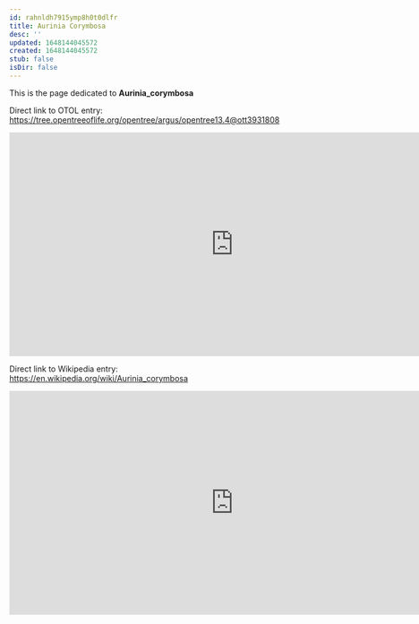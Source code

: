 ```yaml
---
id: rahnldh7915ymp8h0t0dlfr
title: Aurinia Corymbosa
desc: ''
updated: 1648144045572
created: 1648144045572
stub: false
isDir: false
---
```

This is the page dedicated to **Aurinia_corymbosa**


Direct link to OTOL entry: https://tree.opentreeoflife.org/opentree/argus/opentree13.4@ott3931808



<html>
    <body>
    <iframe src="https://tree.opentreeoflife.org/opentree/argus/opentree13.4@ott3931808"
    width="800" height="400" frameborder="0" allowfullscreen> </iframe>
    </body>
</html>
    


Direct link to Wikipedia entry: https://en.wikipedia.org/wiki/Aurinia_corymbosa



<html>
    <body>
    <iframe src="https://en.wikipedia.org/wiki/Aurinia_corymbosa"
    width="800" height="400" frameborder="0" allowfullscreen> </iframe>
    </body>
</html>
    
